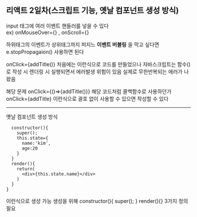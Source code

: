 ## 리액트 2일차(스크립트 기능, 옛날 컴포넌트 생성 방식)

input 태그에 여러 이벤트 핸들러를 넣을 수 있다  
ex) onMouseOver={} , onScroll={}  

하위태그의 이벤트가 상위태그까지 퍼지느 **이벤트 버블링** 을 막고 싶다면 e.stopPropagaion() 사용하면 된다  

onClick={addTitle()} 처음에는 이런식으로 코드를 만들었으나 자바스크립트는 함수() 로 작성 시 렌더링 시 실행되면서 에러발생 위험이 있음
실제로 무한반복되는 에러가 나왔음  

해당 문제 onClick={()=>{addTitle()}} 해당 코드처럼 콜백함수로 사용하던가 onClick={addTitle} 이런식으로 괄호 없이 사용할 수 있으면 작성할 수 있다
***  
옛날 컴포넌트 생성 방식  
```class Modal2 extends React.Component{
  constructor(){
    super();
    this.state={
      name:'kim',
      age:20
    }
  }
  render(){
    return(
      <div>{this.state.name}</div>
    )
  }
}
```
이런식으로 생성 가능 생성을 위해 constructor(){ super(); } render(){} 3가지 정의 필요
